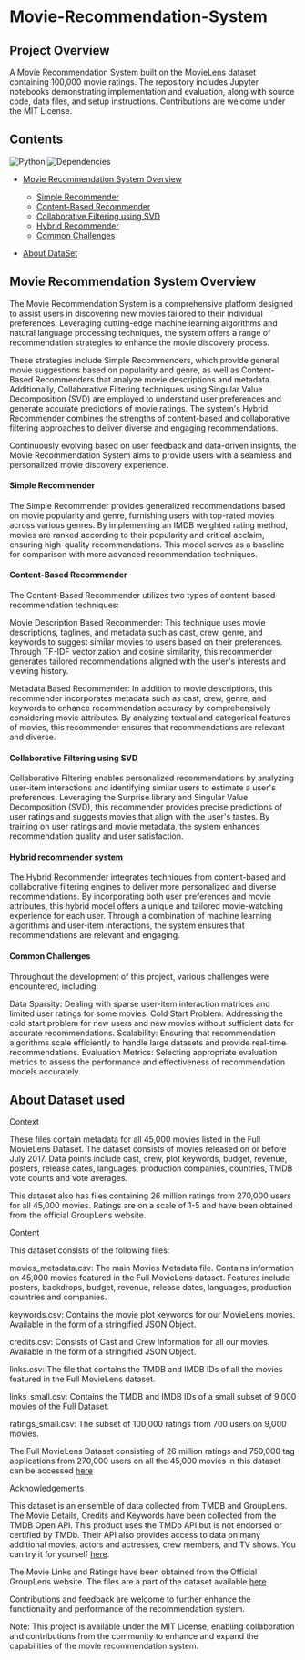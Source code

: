 # Movie-Recommendation-System
## Project Overview
A Movie Recommendation System built on the MovieLens dataset containing 100,000 movie ratings. The repository includes Jupyter notebooks demonstrating implementation and evaluation, along with source code, data files, and setup instructions. Contributions are welcome under the MIT License.


## Contents
![Python](https://img.shields.io/badge/python-v3.6+-blue.svg)
![Dependencies](https://img.shields.io/badge/dependencies-up%20to%20date-brightgreen.svg)

- [Movie Recommendation System Overview](#movie-recommendation-system-overview)
   - [Simple Recommender](#simple-recommender)
   - [Content-Based Recommender](#content-based-recommender)
   - [Collaborative Filtering using SVD](#collaborative-filtering-using-svd)
   - [Hybrid Recommender](#hybrid-recommender-system)
   - [Common Challenges](#common-challenges)
   
 - [About DataSet](#about-dataset-used)

## Movie Recommendation System Overview

The Movie Recommendation System is a comprehensive platform designed to assist users in discovering new movies tailored to their individual preferences. Leveraging cutting-edge machine learning algorithms and natural language processing techniques, the system offers a range of recommendation strategies to enhance the movie discovery process.

These strategies include Simple Recommenders, which provide general movie suggestions based on popularity and genre, as well as Content-Based Recommenders that analyze movie descriptions and metadata. Additionally, Collaborative Filtering techniques using Singular Value Decomposition (SVD) are employed to understand user preferences and generate accurate predictions of movie ratings. The system's Hybrid Recommender combines the strengths of content-based and collaborative filtering approaches to deliver diverse and engaging recommendations. 

Continuously evolving based on user feedback and data-driven insights, the Movie Recommendation System aims to provide users with a seamless and personalized movie discovery experience.

#### Simple Recommender
The Simple Recommender provides generalized recommendations based on movie popularity and genre, furnishing users with top-rated movies across various genres. By implementing an IMDB weighted rating method, movies are ranked according to their popularity and critical acclaim, ensuring high-quality recommendations. This model serves as a baseline for comparison with more advanced recommendation techniques.

#### Content-Based Recommender
The Content-Based Recommender utilizes two types of content-based recommendation techniques:

Movie Description Based Recommender: This technique uses movie descriptions, taglines, and metadata such as cast, crew, genre, and keywords to suggest similar movies to users based on their preferences. Through TF-IDF vectorization and cosine similarity, this recommender generates tailored recommendations aligned with the user's interests and viewing history.

Metadata Based Recommender: In addition to movie descriptions, this recommender incorporates metadata such as cast, crew, genre, and keywords to enhance recommendation accuracy by comprehensively considering movie attributes. By analyzing textual and categorical features of movies, this recommender ensures that recommendations are relevant and diverse.

#### Collaborative Filtering using SVD
Collaborative Filtering enables personalized recommendations by analyzing user-item interactions and identifying similar users to estimate a user's preferences. Leveraging the Surprise library and Singular Value Decomposition (SVD), this recommender provides precise predictions of user ratings and suggests movies that align with the user's tastes. By training on user ratings and movie metadata, the system enhances recommendation quality and user satisfaction.

#### Hybrid recommender system
The Hybrid Recommender integrates techniques from content-based and collaborative filtering engines to deliver more personalized and diverse recommendations. By incorporating both user preferences and movie attributes, this hybrid model offers a unique and tailored movie-watching experience for each user. Through a combination of machine learning algorithms and user-item interactions, the system ensures that recommendations are relevant and engaging.

#### Common Challenges
Throughout the development of this project, various challenges were encountered, including:

Data Sparsity: Dealing with sparse user-item interaction matrices and limited user ratings for some movies.
Cold Start Problem: Addressing the cold start problem for new users and new movies without sufficient data for accurate recommendations.
Scalability: Ensuring that recommendation algorithms scale efficiently to handle large datasets and provide real-time recommendations.
Evaluation Metrics: Selecting appropriate evaluation metrics to assess the performance and effectiveness of recommendation models accurately.

## About Dataset used

Context

These files contain metadata for all 45,000 movies listed in the Full MovieLens Dataset. The dataset consists of movies released on or before July 2017. Data points include cast, crew, plot keywords, budget, revenue, posters, release dates, languages, production companies, countries, TMDB vote counts and vote averages.

This dataset also has files containing 26 million ratings from 270,000 users for all 45,000 movies. Ratings are on a scale of 1-5 and have been obtained from the official GroupLens website.

Content

This dataset consists of the following files:

movies_metadata.csv: The main Movies Metadata file. Contains information on 45,000 movies featured in the Full MovieLens dataset. Features include posters, backdrops, budget, revenue, release dates, languages, production countries and companies.

keywords.csv: Contains the movie plot keywords for our MovieLens movies. Available in the form of a stringified JSON Object.

credits.csv: Consists of Cast and Crew Information for all our movies. Available in the form of a stringified JSON Object.

links.csv: The file that contains the TMDB and IMDB IDs of all the movies featured in the Full MovieLens dataset.

links_small.csv: Contains the TMDB and IMDB IDs of a small subset of 9,000 movies of the Full Dataset.

ratings_small.csv: The subset of 100,000 ratings from 700 users on 9,000 movies.

The Full MovieLens Dataset consisting of 26 million ratings and 750,000 tag applications from 270,000 users on all the 45,000 movies in this dataset can be accessed [here](https://grouplens.org/datasets/movielens/latest/)

Acknowledgements

This dataset is an ensemble of data collected from TMDB and GroupLens.
The Movie Details, Credits and Keywords have been collected from the TMDB Open API. This product uses the TMDb API but is not endorsed or certified by TMDb. Their API also provides access to data on many additional movies, actors and actresses, crew members, and TV shows. You can try it for yourself [here](https://www.themoviedb.org/documentation/api).

The Movie Links and Ratings have been obtained from the Official GroupLens website. The files are a part of the dataset available [here](https://grouplens.org/datasets/movielens/latest/)

Contributions and feedback are welcome to further enhance the functionality and performance of the recommendation system.

Note: This project is available under the MIT License, enabling collaboration and contributions from the community to enhance and expand the capabilities of the movie recommendation system.

 
